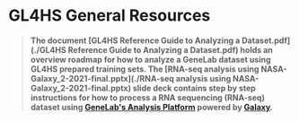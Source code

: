 # GL4HS General Resources  

> **The document [GL4HS Reference Guide to Analyzing a Dataset.pdf](./GL4HS Reference Guide to Analyzing a Dataset.pdf) holds an overview roadmap for how to analyze a GeneLab dataset using GL4HS prepared training sets. The [RNA-seq analysis using NASA-Galaxy_2-2021-final.pptx](./RNA-seq analysis using NASA-Galaxy_2-2021-final.pptx) slide deck contains step by step instructions for how to process a RNA sequencing (RNA-seq) dataset using [GeneLab's Analysis Platform](https://galaxy.genelab.nasa.gov/) powered by [Galaxy](https://galaxyproject.org/).** 
